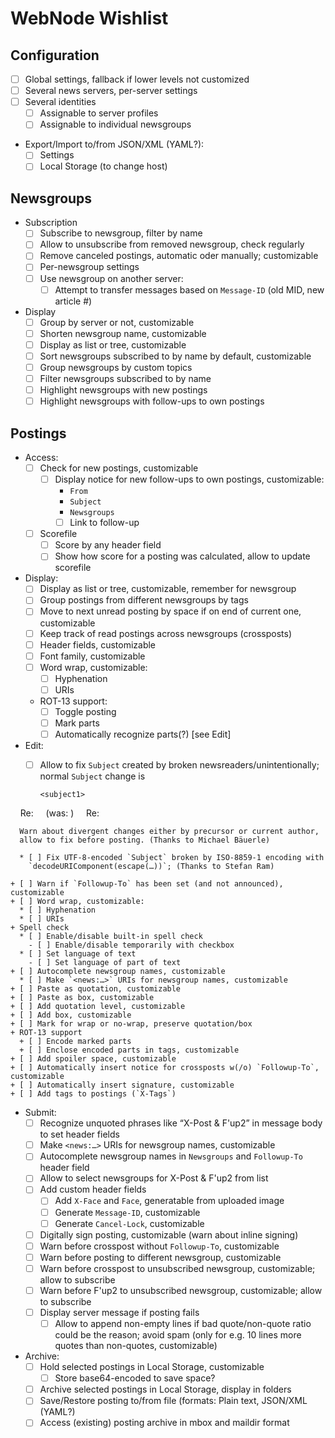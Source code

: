 # WebNode Wishlist

## Configuration
  - [ ] Global settings, fallback if lower levels not customized
  - [ ] Several news servers, per-server settings
  - [ ] Several identities
    + [ ] Assignable to server profiles
    + [ ] Assignable to individual newsgroups
  - Export/Import to/from JSON/XML (YAML?):
    + [ ] Settings
    + [ ] Local Storage (to change host)

## Newsgroups

  - Subscription
    + [ ] Subscribe to newsgroup, filter by name
    + [ ] Allow to unsubscribe from removed newsgroup, check regularly
    + [ ] Remove canceled postings, automatic oder manually; customizable
    + [ ] Per-newsgroup settings
    + [ ] Use newsgroup on another server:
      * [ ] Attempt to transfer messages based on `Message-ID` (old MID, new article #)

  - Display
    + [ ] Group by server or not, customizable
    + [ ] Shorten newsgroup name, customizable
    + [ ] Display as list or tree, customizable
    + [ ] Sort newsgroups subscribed to by name by default, customizable
    + [ ] Group newsgroups by custom topics
    + [ ] Filter newsgroups subscribed to by name
    + [ ] Highlight newsgroups with new postings
    + [ ] Highlight newsgroups with follow-ups to own postings

## Postings

  - Access:
    + [ ] Check for new postings, customizable
      * [ ] Display notice for new follow-ups to own postings, customizable:
        - `From`
        - `Subject`
        - `Newsgroups`
        - [ ] Link to follow-up
    + [ ] Scorefile
      * [ ] Score by any header field
      * [ ] Show how score for a posting was calculated, allow to update scorefile

  - Display:
    + [ ] Display as list or tree, customizable, remember for newsgroup
    + [ ] Group postings from different newsgroups by tags
    + [ ] Move to next unread posting by space if on end of current one, customizable
    + [ ] Keep track of read postings across newsgroups (crossposts)
    + [ ] Header fields, customizable
    + [ ] Font family, customizable
    + [ ] Word wrap, customizable:
      * [ ] Hyphenation
      * [ ] URIs
    + ROT-13 support:
      * [ ] Toggle posting
      * [ ] Mark parts
      * [ ] Automatically recognize parts(?) [see Edit]

  - Edit:
    + [ ] Allow to fix `Subject` created by broken newsreaders/unintentionally;
      normal `Subject` change is

          <subject1>
          Re: <subject1>
          <subject2> (was: <subject1>)
          Re: <subject2>

      Warn about divergent changes either by precursor or current author,
      allow to fix before posting. (Thanks to Michael Bäuerle)

      * [ ] Fix UTF-8-encoded `Subject` broken by ISO-8859-1 encoding with
        `decodeURIComponent(escape(…))`; (Thanks to Stefan Ram)

    + [ ] Warn if `Followup-To` has been set (and not announced), customizable
    + [ ] Word wrap, customizable:
      * [ ] Hyphenation
      * [ ] URIs
    + Spell check
      * [ ] Enable/disable built-in spell check
        - [ ] Enable/disable temporarily with checkbox
      * [ ] Set language of text
        - [ ] Set language of part of text
    + [ ] Autocomplete newsgroup names, customizable
      * [ ] Make `<news:…>` URIs for newsgroup names, customizable
    + [ ] Paste as quotation, customizable
    + [ ] Paste as box, customizable
    + [ ] Add quotation level, customizable
    + [ ] Add box, customizable
    + [ ] Mark for wrap or no-wrap, preserve quotation/box
    + ROT-13 support
      + [ ] Encode marked parts
      + [ ] Enclose encoded parts in tags, customizable
    + [ ] Add spoiler space, customizable
    + [ ] Automatically insert notice for crossposts w(/o) `Followup-To`, customizable
    + [ ] Automatically insert signature, customizable
    + [ ] Add tags to postings (`X-Tags`)

  - Submit:
    + [ ] Recognize unquoted phrases like “X-Post & F'up2” in message body
      to set header fields
    + [ ] Make `<news:…>` URIs for newsgroup names, customizable
    + [ ] Autocomplete newsgroup names in `Newsgroups` and `Followup-To`
      header field
    + [ ] Allow to select newsgroups for X-Post & F'up2 from list
    + [ ] Add custom header fields
      * [ ] Add `X-Face` and `Face`, generatable from uploaded image
      * [ ] Generate `Message-ID`, customizable
      * [ ] Generate `Cancel-Lock`, customizable
    + [ ] Digitally sign posting, customizable (warn about inline signing)
    + [ ] Warn before crosspost without `Followup-To`, customizable
    + [ ] Warn before posting to different newsgroup, customizable
    + [ ] Warn before crosspost to unsubscribed newsgroup, customizable;
      allow to subscribe
    + [ ] Warn before F'up2 to unsubscribed newsgroup, customizable;
      allow to subscribe
    + [ ] Display server message if posting fails
      * [ ] Allow to append non-empty lines if bad quote/non-quote ratio could be the reason; avoid spam (only for e.g. 10 lines more quotes
      than non-quotes, customizable)  

  - Archive:
    + [ ] Hold selected postings in Local Storage, customizable
      * [ ] Store base64-encoded to save space?
    + [ ] Archive selected postings in Local Storage, display in folders
    + [ ] Save/Restore posting to/from file (formats: Plain text, JSON/XML (YAML?)
    + [ ] Access (existing) posting archive in mbox and maildir format
